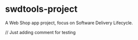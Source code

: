 # swdtools-project
A Web Shop app project, focus on Software Delivery Lifecycle.

// Just adding comment for testing
